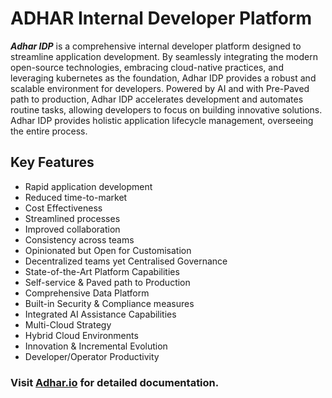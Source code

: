 # ADHAR Internal Developer Platform

***Adhar IDP*** is a comprehensive internal developer platform designed to streamline application development. By seamlessly integrating the modern open-source technologies, embracing cloud-native practices, and leveraging kubernetes as the foundation, Adhar IDP provides a robust and scalable environment for developers. Powered by AI and with Pre-Paved path to production, Adhar IDP accelerates development and automates routine tasks, allowing developers to focus on building innovative solutions. Adhar IDP provides holistic application lifecycle management, overseeing the entire process.

## Key Features
- Rapid application development
- Reduced time-to-market
- Cost Effectiveness
- Streamlined processes
- Improved collaboration
- Consistency across teams
- Opinionated but Open for Customisation
- Decentralized teams yet Centralised Governance
- State-of-the-Art Platform Capabilities
- Self-service & Paved path to Production
- Comprehensive Data Platform
- Built-in Security & Compliance measures
- Integrated AI Assistance Capabilities
- Multi-Cloud Strategy
- Hybrid Cloud Environments
- Innovation & Incremental Evolution
- Developer/Operator Productivity


### Visit [Adhar.io](https://adhar.io) for detailed documentation.
